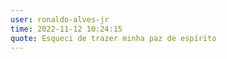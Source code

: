 ```yaml
---
user: ronaldo-alves-jr
time: 2022-11-12 10:24:15
quote: Esqueci de trazer minha paz de espírito 
---
```

